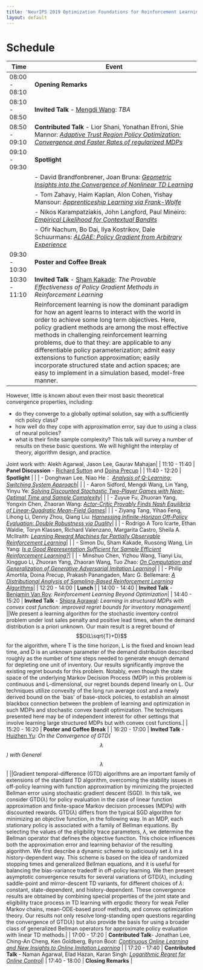 ```yaml
---
title: 'NeurIPS 2019 Optimization Foundations for Reinforcement Learning Workshop'
layout: default
---
```


# Schedule

| Time    | Event |
| ------- | -------- |
| 08:00 - 08:10 | **Opening Remarks** |
| 08:10 - 08:50 | **Invited Talk** - [Mengdi Wang][mengdi]: *TBA*|
| 08:50 - 09:10 | **Contributed Talk** - Lior Shani, Yonathan Efroni, Shie Mannor: <a href="assets/accepted_papers/2.pdf">*Adaptive Trust Region Policy Optimization: Convergence and Faster Rates of regularized MDPs*</a> |
| 09:10 - 09:30 | **Spotlight** |
| | - David Brandfonbrener, Joan Bruna: <a href="assets/accepted_papers/7.pdf">*Geometric Insights into the Convergence of Nonlinear TD Learning*</a>|
| | - Tom Zahavy, Haim Kaplan, Alon Cohen, Yishay Mansour: <a href="assets/accepted_papers/10.pdf">*Apprenticeship Learning via Frank-Wolfe*</a>|	
| | - Nikos Karampatziakis, John Langford, Paul Mineiro: <a href="assets/accepted_papers/22.pdf">*Empirical Likelihood for Contextual Bandits*</a>|
| | - Ofir Nachum, Bo Dai, Ilya  Kostrikov, Dale  Schuurmans: <a href="assets/accepted_papers/44.pdf">*ALGAE: Policy Gradient from Arbitrary Experience*</a>	|
| 09:30 - 10:30 | **Poster and Coffee Break** |
| 10:30 - 11:10 | **Invited Talk** - [Sham Kakade][sham]: *The Provable Effectiveness of Policy Gradient Methods in Reinforcement Learning*|
||Reinforcement learning is now the dominant paradigm for how an agent learns to interact with the world in order to achieve some long term objectives. Here, policy gradient methods are among the most effective methods in challenging reinforcement learning problems, due to that they: are applicable to any differentiable policy parameterization; admit easy extensions to function approximation; easily incorporate structured state and action spaces; are easy to implement in a simulation based, model-free manner.

However, little is known about even their most basic theoretical convergence properties, including:
 - do they converge to a globally optimal solution, say with a sufficiently rich policy class?
 - how well do they cope with approximation error, say due to using a class of neural policies?
 - what is their finite sample complexity?
This talk will survey a number of results on these basic questions. We will  highlight the interplay of theory, algorithm design, and practice.

Joint work with: Alekh Agarwal, Jason Lee, Gaurav Mahajan|
| 11:10 - 11:40 | **Panel Discussion** - [Richard Sutton][rich] and [Doina Precup][doina] |
| 11:40 - 12:20 | **Spotlight** |
| | - Donghwan Lee, Niao He： <a href="assets/accepted_papers/27.pdf">*Analysis of Q-Learning: Switching System Approach*</a>|
| | - Aaron Sidford, Mengdi Wang, Lin Yang, Yinyu Ye: <a href="assets/accepted_papers/33.pdf">*Solving Discounted Stochastic Two-Player Games with Near-Optimal Time and Sample Complexity*</a>|
| | - Zuyue Fu, Zhuoran Yang, Yongxin Chen, Zhaoran Wang: <a href="assets/accepted_papers/42.pdf">*Actor-Critic Provably Finds Nash Equilibria of Linear-Quadratic Mean-Field Games*</a>|
| | - Ziyang Tang, Yihao Feng, Lihong Li, Denny Zhou, Qiang Liu: <a href="assets/accepted_papers/48.pdf">*Harnessing Infinite-Horizon Off-Policy Evaluation: Double Robustness via Duality*</a>|
| | - Rodrigo A Toro Icarte, Ethan Waldie, Toryn  Klassen,  Richard Valenzano, Margarita  Castro, Sheila A.  McIlraith: <a href="assets/accepted_papers/49.pdf">*Learning Reward Machines for Partially Observable Reinforcement Learning*</a>|	
| | - Simon Du, Sham Kakade, Ruosong Wang, Lin Yang: <a href="assets/accepted_papers/53.pdf">*Is a Good Representation Sufficient for Sample Efficient Reinforcement Learning?*</a>|
| | - Minshuo Chen, Yizhou Wang, Tianyi  Liu, Xingguo Li, Zhuoran Yang, Zhaoran Wang, Tuo Zhao: <a href="assets/accepted_papers/54.pdf">*On Computation and Generalization of Generative Adversarial Imitation Learning*</a>|
| | - Philip Amortila, Doina Precup, Prakash  Panangaden, Marc G. Bellemare: <a href="assets/accepted_papers/69.pdf">*A Distributional Analysis of Sampling-Based Reinforcement Learning Algorithms*</a>|
| 12:20 - 14:00 | **Lunch** |
| 14:00 - 14:40 | **Invited Talk** - [Benjamin Van Roy][ben]: *Reinforcement Learning Beyond Optimization*|
| 14:40 - 15:20 | **Invited Talk** - [Shipra Agrawal][shipra]: *Learning in structured MDPs with convex cost function: improved regret bounds for inventory management*|
||We present a learning algorithm for the stochastic inventory control problem under lost sales penalty and positive lead times, when the demand distribution is a priori unknown. Our main result is a regret bound of $$O(L\sqrt{T}+D)$$ for the algorithm, where T is the time horizon, L is the fixed and known lead time, and D is an unknown parameter of the demand distribution described roughly as the number of time steps needed to generate enough demand for depleting one unit of inventory. Our results significantly improve the existing regret bounds for this problem. Notably, even though the state space of the underlying Markov Decision Process (MDP) in this problem is continuous and L-dimensional, our regret bounds depend linearly on L. Our techniques utilize convexity of the long run average cost  and a newly derived bound on the `bias' of base-stock policies, to establish an almost blackbox  connection between the problem of learning and optimization in such MDPs and stochastic convex bandit optimization. The techniques presented here may be of independent interest for other settings that involve learning large structured MDPs but with convex cost functions.|
| 15:20 - 16:20 | **Poster and Coffee Break** |
| 16:20 - 17:00 | **Invited Talk** - [Huizhen Yu][huizhen]: *On the Convergence of GTD($$\lambda$$) with General $$\lambda$$* |
||Gradient temporal-difference (GTD) algorithms are an important family of extensions of the standard TD algorithm, overcoming the stability issues in off-policy learning with function approximation by minimizing the projected Bellman error using stochastic gradient descent (SGD). In this talk, we consider GTD($\lambda$) for policy evaluation in the case of linear function approximation and finite-space Markov decision processes (MDPs) with discounted rewards. GTD($\lambda$) differs from the typical SGD algorithm for minimizing an objective function, in the following way. In an MDP, each stationary policy is associated with a family of Bellman equations. By selecting the values of the eligibility trace parameters, $\lambda$, we determine the Bellman operator that defines the objective function. This choice influences both the approximation error and learning behavior of the resulting algorithm. We first describe a dynamic scheme to judiciously set $\lambda$ in a history-dependent way. This scheme is based on the idea of randomized stopping times and generalized Bellman equations, and it is useful for balancing the bias-variance tradeoff in off-policy learning. We then present asymptotic convergence results for several variations of GTD($\lambda$), including saddle-point and mirror-descent TD variants, for different choices of $\lambda$: constant, state-dependent, and history-dependent. These convergence results are obtained by combining special properties of the joint state and eligibility trace process in TD learning with ergodic theory for weak Feller Markov chains, mean-ODE-based proof methods, and convex optimization theory. Our results not only resolve long-standing open questions regarding the convergence of GTD($\lambda$) but also provide the basis for using a broader class of generalized Bellman operators for approximate policy evaluation with linear TD methods.|
| 17:00 - 17:20 | **Contributed Talk**- Jonathan Lee, Ching-An Cheng, Ken Goldberg, Byron Boot: <a href="assets/accepted_papers/55.pdf">*Continuous Online Learning and New Insights to Online Imitation Learning*</a> |
| 17:20 - 17:40 | **Contributed Talk** - Naman Agarwal, Elad Hazan, Karan Singh:  <a href="assets/accepted_papers/37.pdf">*Logarithmic Regret for Online Control*</a>|
| 17:40 - 18:00 | **Closing Remarks** |

<!-- [speakers]: #speakers -->
[sham]: https://homes.cs.washington.edu/~sham/
[shipra]: http://www.columbia.edu/~sa3305/
[ben]: https://web.stanford.edu/~bvr/
[mengdi]: https://mwang.princeton.edu/
[huizhen]: https://directory.ualberta.ca/person/huizhen
[rich]: http://incompleteideas.net/
[doina]: https://www.cs.mcgill.ca/~dprecup/

